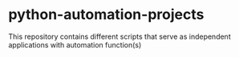# python-automation-projects
This repository contains different scripts that serve as independent applications with automation function(s)
